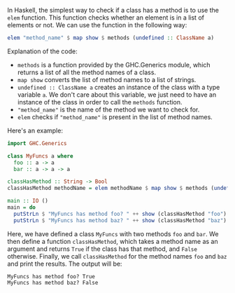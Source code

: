 In Haskell, the simplest way to check if a class has a method is to use the `elem` function. This function checks whether an element is in a list of elements or not. We can use the function in the following way:

```haskell
elem "method_name" $ map show $ methods (undefined :: ClassName a)
```

Explanation of the code:
- `methods` is a function provided by the GHC.Generics module, which returns a list of all the method names of a class.
- `map show` converts the list of method names to a list of strings.
- `undefined :: ClassName a` creates an instance of the class with a type variable `a`. We don't care about this variable, we just need to have an instance of the class in order to call the `methods` function.
- `"method_name"` is the name of the method we want to check for.
- `elem` checks if `"method_name"` is present in the list of method names.

Here's an example:

```haskell
import GHC.Generics

class MyFuncs a where
  foo :: a -> a
  bar :: a -> a -> a

classHasMethod :: String -> Bool
classHasMethod methodName = elem methodName $ map show $ methods (undefined :: MyFuncs a)

main :: IO ()
main = do
  putStrLn $ "MyFuncs has method foo? " ++ show (classHasMethod "foo") -- True
  putStrLn $ "MyFuncs has method baz? " ++ show (classHasMethod "baz") -- False
```

Here, we have defined a class `MyFuncs` with two methods `foo` and `bar`. We then define a function `classHasMethod`, which takes a method name as an argument and returns `True` if the class has that method, and `False` otherwise. Finally, we call `classHasMethod` for the method names `foo` and `baz` and print the results. The output will be:

```
MyFuncs has method foo? True
MyFuncs has method baz? False
```
